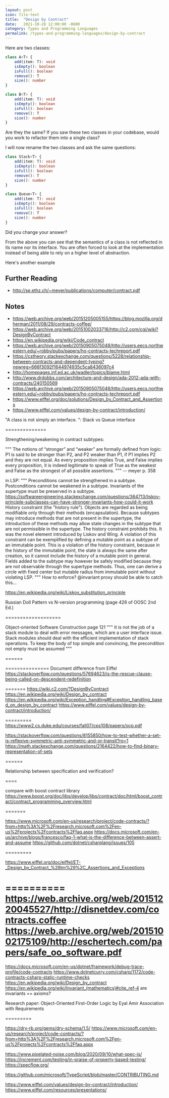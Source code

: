 ```yaml
---
layout: post
icon: file-text
title:  "Design by Contract"
date:   2021-10-28 12:00:00 -0600
category: Types and Programming Languages
permalink: /types-and-programming-languages/design-by-contract
---
```


<!--
* TOC
{:toc}
-->

Here are two classes:

```typescript
class A<T> {
    add(item: T): void
    isEmpty(): boolean
    isFull(): boolean
    remove(): T
    size(): number
}

class B<T> {
    add(item: T): void
    isEmpty(): boolean
    isFull(): boolean
    remove(): T
    size(): number
}
```

Are they the same? If you saw these two classes in your codebase, would you work to refactor
them into a single class?

I will now rename the two classes and ask the same questions:

```typescript
class Stack<T> {
    add(item: T): void
    isEmpty(): boolean
    isFull(): boolean
    remove(): T
    size(): number
}

class Queue<T> {
    add(item: T): void
    isEmpty(): boolean
    isFull(): boolean
    remove(): T
    size(): number
}
```

Did you change your answer?

From the above you can see that the semantics of a class is not reflected in its name
nor its interface. You are often forced to
look at the implementation instead of being able to rely on a higher level of abstraction.

Here's another example

## Further Reading

- <http://se.ethz.ch/~meyer/publications/computer/contract.pdf>

## Notes

- <https://web.archive.org/web/20151205005155/https://blog.mozilla.org/dherman/2011/08/29/contracts-coffee/>
- <https://web.archive.org/web/20151002033716/http://c2.com/cgi/wiki?DesignByContract>
- <https://en.wikipedia.org/wiki/Code_contract>
- <https://web.archive.org/web/20150905075048/http://users.eecs.northwestern.edu/~robby/pubs/papers/ho-contracts-techreport.pdf>
- <https://cstheory.stackexchange.com/questions/5228/relationship-between-contracts-and-dependent-typing?newreg=666f3092f1644974935c5ca8436097c4>
- <http://homepages.inf.ed.ac.uk/wadler/topics/blame.html>
- <http://www.drdobbs.com/architecture-and-design/ada-2012-ada-with-contracts/240150569>
- <https://web.archive.org/web/20150905075048/http://users.eecs.northwestern.edu/~robby/pubs/papers/ho-contracts-techreport.pdf>
- <https://www.eiffel.org/doc/solutions/Design_by_Contract_and_Assertions>
- <https://www.eiffel.com/values/design-by-contract/introduction/>

"A class is not simply an interface. ":
Stack vs Queue interface

 ==============

Strengthening/weakening in contract subtypes:

"""
The notions of “stronger” and “weaker” are formally defined from logic: P1 is said to be
stronger than P2, and P2 weaker than P1, if P1 implies P2 and they are not equal. As every
proposition implies True, and False implies every proposition, it is indeed legitimate to
speak of True as the weakest and False as the strongest of all possible assertions.
""" -- meyer p. 358

in LSP:
"""
Preconditions cannot be strengthened in a subtype.
Postconditions cannot be weakened in a subtype.
Invariants of the supertype must be preserved in a subtype.
 <https://softwareengineering.stackexchange.com/questions/364713/liskov-principle-subclasses-can-have-stronger-invariants-how-could-it-work>
History constraint (the "history rule"). Objects are regarded as being
 modifiable only through their methods (encapsulation). Because subtypes may
 introduce methods that are not present in the supertype, the introduction
 of these methods may allow state changes in the subtype that are not
 permissible in the supertype. The history constraint prohibits this. It
 was the novel element introduced by Liskov and Wing. A violation of this
 constraint can be exemplified by defining a mutable point as a subtype of
 an immutable point. This is a violation of the history constraint, because
 in the history of the immutable point, the state is always the same after
 creation, so it cannot include the history of a mutable point in general.
 Fields added to the subtype may however be safely modified because they are
 not observable through the supertype methods. Thus, one can derive a circle
 with fixed center but mutable radius from immutable point without violating LSP.
"""
How to enforce? @invariant proxy should be able to catch this...

<https://en.wikipedia.org/wiki/Liskov_substitution_principle>

Russian Doll Pattern vs N-version programming (page 426 of OOSC 2nd Ed.)

===================

Object-oriented Software Construction
 page 121
 """
 It is not the job of a stack module to deal with error messages,
 which are a user interface issue. Stack modules should deal with the
 efficient implementation of stack operations. To keep the body of top
 simple and convincing, the precondition not empty must be assumed
 """

======

===============
Document difference from Eiffel
<https://stackoverflow.com/questions/57694623/is-the-rescue-clause-being-called-on-descendent-redefinition>

=======
<https://wiki.c2.com/?DesignByContract>
<https://en.wikipedia.org/wiki/Design_by_contract>
<https://en.wikipedia.org/wiki/Exception_handling#Exception_handling_based_on_design_by_contract>
<https://www.eiffel.com/values/design-by-contract/introduction/>

=========
<https://www2.cs.duke.edu/courses/fall07/cps108/papers/ocp.pdf>

<https://stackoverflow.com/questions/8155850/how-to-test-whether-a-set-is-reflexive-symmetric-anti-symmetric-and-or-transit?rq=1>
<https://math.stackexchange.com/questions/2164422/how-to-find-binary-representation-of-sets>

======

Relationship between specification and verification?

====

compare with boost contract library
<https://www.boost.org/doc/libs/develop/libs/contract/doc/html/boost_contract/contract_programming_overview.html>

=======

<https://www.microsoft.com/en-us/research/project/code-contracts/?from=http%3A%2F%2Fresearch.microsoft.com%2Fen-us%2Fprojects%2Fcontracts%2Ffaq.aspx>
<https://docs.microsoft.com/en-us/archive/blogs/francesco/faq-1-what-is-the-difference-between-assert-and-assume>
<https://github.com/dotnet/csharplang/issues/105>

=========

<https://www.eiffel.org/doc/eiffel/ET-_Design_by_Contract_%28tm%29%2C_Assertions_and_Exceptions>

==========
<https://web.archive.org/web/20151220045527/http://disnetdev.com/contracts.coffee>
<https://web.archive.org/web/20151002175109/http://eschertech.com/papers/safe_oo_software.pdf>
==========

<https://docs.microsoft.com/en-us/dotnet/framework/debug-trace-profile/code-contracts>
<https://www.dotnetcurry.com/csharp/1172/code-contracts-csharp-static-runtime-checks>
<https://en.wikipedia.org/wiki/Design_by_contract>
<https://en.wikipedia.org/wiki/Invariant_(mathematics)#cite_ref-4>
are invariants == axioms?

Research paper:
 Object-Oriented First-Order Logic by Eyal Amir
 Association with Requirements

=========

<https://dry-rb.org/gems/dry-schema/1.5/>
<https://www.microsoft.com/en-us/research/project/code-contracts/?from=http%3A%2F%2Fresearch.microsoft.com%2Fen-us%2Fprojects%2Fcontracts%2Ffaq.aspx>

<https://www.pixelated-noise.com/blog/2020/09/10/what-spec-is/>
<https://increment.com/testing/in-praise-of-property-based-testing/>
<https://specflow.org/>

<https://github.com/microsoft/TypeScript/blob/master/CONTRIBUTING.md>

<https://www.eiffel.com/values/design-by-contract/introduction/>
<https://www.eiffel.com/resources/presentations/>
